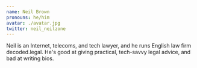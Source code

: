 ```yaml
---
name: Neil Brown
pronouns: he/him
avatar: ./avatar.jpg
twitter: neil_neilzone
---
```


Neil is an Internet, telecoms, and tech lawyer, and he runs English law firm decoded.legal. He's good at giving practical, tech-savvy legal advice, and bad at writing bios.
